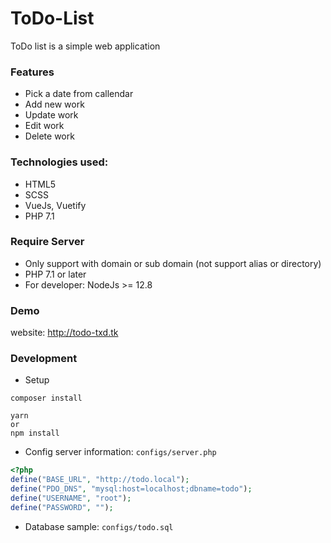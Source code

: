 # ToDo-List

ToDo list is a simple web application 

### Features
* Pick a date from callendar
* Add new work
* Update work
* Edit work
* Delete work

### Technologies used:
* HTML5
* SCSS
* VueJs, Vuetify
* PHP 7.1

### Require Server

* Only support with domain or sub domain (not support alias or directory)
* PHP 7.1 or later
* For developer: NodeJs >= 12.8 

### Demo 
website: http://todo-txd.tk

### Development
- Setup 
```
composer install

yarn 
or
npm install
```
- Config server information: `configs/server.php` 
```php
<?php
define("BASE_URL", "http://todo.local");
define("PDO_DNS", "mysql:host=localhost;dbname=todo");
define("USERNAME", "root");
define("PASSWORD", "");
```
- Database sample:  `configs/todo.sql`